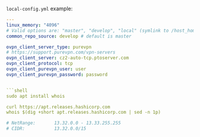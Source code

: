 `local-config.yml` example:
```yaml
---
linux_memory: "4096"
# Valid options are: "master", "develop", "local" (symlink to /host_home/projects/ansible-playbooks)
common_repo_source: develop # default is master

ovpn_client_server_type: purevpn
# https://support.purevpn.com/vpn-servers
ovpn_client_server: cz2-auto-tcp.ptoserver.com
ovpn_client_protocol: tcp
ovpn_client_purevpn_user: user
ovpn_client_purevpn_password: password


```shell
sudo apt install whois

curl https://apt.releases.hashicorp.com
whois $(dig +short apt.releases.hashicorp.com | sed -n 1p)

# NetRange:       13.32.0.0 - 13.33.255.255
# CIDR:           13.32.0.0/15
```